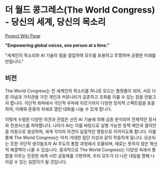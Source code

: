 # 더 월드 콩그레스(The World Congress) - 당신의 세계, 당신의 목소리

[Project Wiki Page](https://github.com/the-world-congress-project/.github/wiki/Engineering)

**"Empowering global voices, one person at a time."**

"세계인의 목소리와 AI 기술의 힘을 결집하여 모두를 포용하고 투명하며 공평한 미래를 만듭니다."

## 비전

The World Congress는 전 세계인의 목소리를 하나로 모으는 플랫폼이 되어, 서로 다른 이념과 가치관을 가진 개인과 커뮤니티가 공존하고 조화를 이룰 수 있는 장을 만들고자 합니다. 극단적 좌파에서 극단적 우파에 이르기까지 다양한 정치적 스펙트럼을 포괄하여, 이해와 존중의 자세로 열린 대화를 나눌 수 있게 합니다.

이렇게 수렴된 다양한 의견과 관점은 선진 AI 기술에 의해 심층 분석되어 전체적인 정서와 컨센서스를 파악합니다. 나아가 AI는 이를 바탕으로 실행 가능한 정책 제안과 결의안을 자동으로 생성하여, 세계 각지의 의견이 실질적인 행동으로 이어지도록 합니다.
이를 통해 The World Congress는 마치 거대한 집단 지성과 같이 작동하게 됩니다. 모순되는 듯한 극단적 생각들조차 AI 주도의 통합 과정에서 조율되며, 때로는 뜻하지 않은 혁신적 해결책이 나올 수 있습니다. 결과적으로 The World Congress는 다양성 속에서 통합을 이루는 진정한 세계 시민 공동체를 구현하여, 우리 모두가 더 나은 내일을 향해 나아갈 수 있는 길잡이가 될 것입니다.


